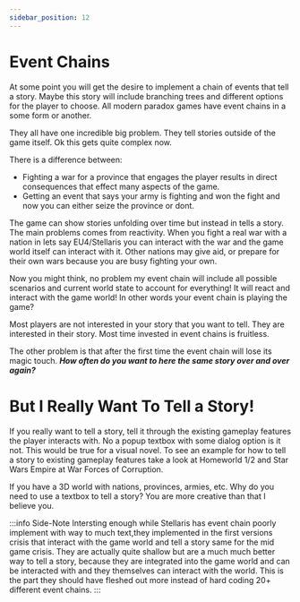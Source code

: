 ```yaml
---
sidebar_position: 12
---
```

# Event Chains

At some point you will get the desire to implement a chain of events that tell a story. Maybe this story will include branching trees and different options for the player to choose. All modern paradox games have event chains in a some form or another.

They all have one incredible big problem. They tell stories outside of the game itself. Ok this gets quite complex now.

There is a difference between:
- Fighting a war for a province that engages the player results in direct consequences that effect many aspects of the game.
- Getting an event that says your army is fighting and won the fight and now you can either seize the province or dont.

The game can show stories unfolding over time but instead in tells a story. The main problems comes from reactivity. When you fight a real war with a nation in lets say EU4/Stellaris you can interact with the war and the game world itself can interact with it. Other nations may give aid, or prepare for their own wars because you are busy fighting your own.

Now you might think, no problem my event chain will include all possible scenarios and current world state to account for everything! It will react and interact with the game world! In other words your event chain is playing the game?

Most players are not interested in your story that you want to tell. They are interested in their story. Most time invested in event chains is fruitless. 

The other problem is that after the first time the event chain will lose its magic touch. ***How often do you want to here the same story over and over again?***

# But I Really Want To Tell a Story!

If you really want to tell a story, tell it through the existing gameplay features the player interacts with. No a popup textbox with some dialog option is it not. This would be true for a visual novel. To see an example for how to tell a story to existing gameplay features take a look at Homeworld 1/2 and Star Wars Empire at War Forces of Corruption.

If you have a 3D world with nations, provinces, armies, etc. Why do you need to use a textbox to tell a story? You are more creative than that I believe you.

:::info Side-Note 
Intersting enough while Stellaris has event chain poorly implement with way to much text,they implemented in the first versions crisis that interact with the game world and tell a story same for the mid game crisis. They are actually quite shallow but are a much much better way to tell a story, because they are integrated into the game world and can be interacted with and they themselves can interact with the world. This is the part they should have fleshed out more instead of hard coding 20+ different event chains.
:::
